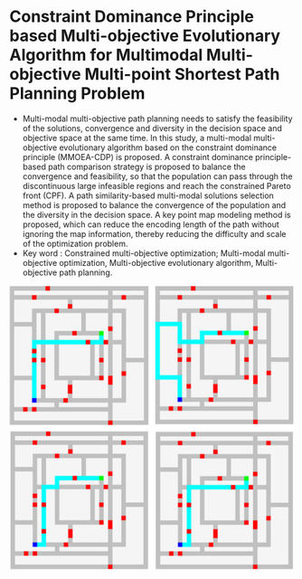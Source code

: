 # Constraint Dominance Principle based Multi-objective Evolutionary Algorithm for Multimodal Multi-objective Multi-point Shortest Path Planning Problem

* Multi-modal multi-objective path planning needs to satisfy the feasibility of the solutions, convergence and diversity in the decision space and objective space at the same time. In this study, a multi-modal multi-objective evolutionary algorithm based on the constraint dominance principle (MMOEA-CDP) is proposed. A constraint dominance principle-based path comparison strategy is proposed to balance the convergence and feasibility, so that the population can pass through the discontinuous large infeasible regions and reach the constrained Pareto front (CPF). A path similarity-based multi-modal solutions selection method is proposed to balance the convergence of the population and the diversity in the decision space. A key point map modeling method is proposed, which can reduce the encoding length of the path without ignoring the map information, thereby reducing the difficulty and scale of the optimization problem.
* Key word : Constrained multi-objective optimization; Multi-modal multi-objective optimization, Multi-objective evolutionary algorithm, Multi-objective path planning.

![](./img/pro1.png)
